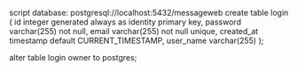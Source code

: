 script database: postgresql://localhost:5432/messageweb
create table login
(
id         integer generated always as identity
primary key,
password   varchar(255) not null,
email      varchar(255) not null
unique,
created_at timestamp default CURRENT_TIMESTAMP,
user_name  varchar(255)
);

alter table login
owner to postgres;



